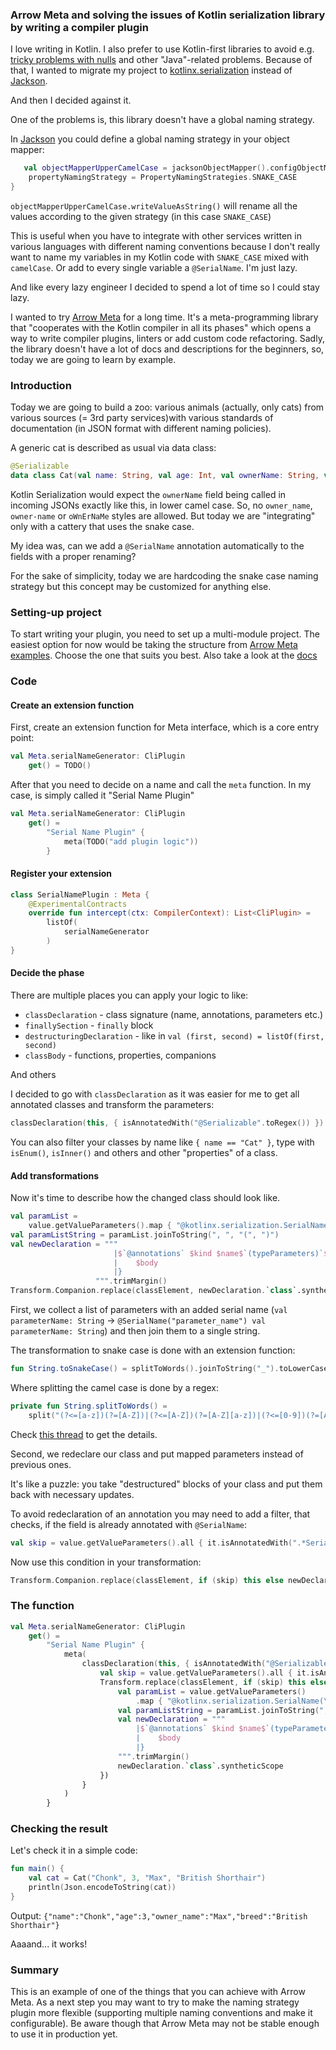 ### Arrow Meta and solving the issues of Kotlin serialization library by writing a compiler plugin

I love writing in Kotlin. I also prefer to use Kotlin-first libraries to avoid
e.g. [tricky problems with nulls](https://paranoidmonoid.github.io/articles/Chasing%20the%20bug/EitherVsNull) and
other "Java"-related problems. Because of that, I wanted to migrate my project
to [kotlinx.serialization](https://github.com/Kotlin/kotlinx.serialization) instead
of [Jackson](https://github.com/FasterXML/jackson-module-kotlin).

And then I decided against it.

One of the problems is, this library doesn't have a global naming strategy.

In [Jackson](https://github.com/FasterXML/jackson-module-kotlin) you could define a global naming strategy in your
object mapper:

```kotlin
   val objectMapperUpperCamelCase = jacksonObjectMapper().configObjectMapper().copy().apply {
    propertyNamingStrategy = PropertyNamingStrategies.SNAKE_CASE
}
```

`objectMapperUpperCamelCase.writeValueAsString()` will rename all the values according to the given strategy (in this
case `SNAKE_CASE`)

This is useful when you have to integrate with other services written in various languages with different naming
conventions because I don't really want to name my variables in my Kotlin code with `SNAKE_CASE` mixed
with `camelCase`. Or add to every single variable a `@SerialName`. I'm just lazy.

And like every lazy engineer I decided to spend a lot of time so I could stay lazy.

I wanted to try [Arrow Meta](https://meta.arrow-kt.io/) for a long time. It's a meta-programming library that 
"cooperates with the Kotlin compiler in all its phases" which opens a way to write compiler plugins, linters or add
custom code refactoring. Sadly, the library doesn't have a lot of docs and descriptions for the beginners, so, today we
are going to learn by example.

### Introduction

Today we are going to build a zoo: various animals (actually, only cats) from various sources (= 3rd party services)with
various standards of documentation (in JSON format with different naming policies).

A generic cat is described as usual via data class:

```kotlin
@Serializable
data class Cat(val name: String, val age: Int, val ownerName: String, val breed: String)
```

Kotlin Serialization would expect the `ownerName` field being called in incoming JSONs exactly like this, in lower camel
case. So, no `owner_name`, `owner-name` or `oWnErNaMe` styles are allowed. But today we are "integrating" only with a
cattery that uses the snake case.

My idea was, can we add a `@SerialName` annotation automatically to the fields with a proper renaming?

For the sake of simplicity, today we are hardcoding the snake case naming strategy but this concept may be customized
for anything else.

### Setting-up project

To start writing your plugin, you need to set up a multi-module project. The easiest option for now would be taking the
structure from [Arrow Meta examples](https://github.com/arrow-kt/arrow-meta-examples). Choose the one that suits you
best. Also take a look at the [docs](https://meta.arrow-kt.io/setup.html)

### Code

#### Create an extension function

First, create an extension function for Meta interface, which is a core entry point:

```kotlin
val Meta.serialNameGenerator: CliPlugin
    get() = TODO()
```

After that you need to decide on a name and call the `meta` function. In my case, is simply called it "Serial Name
Plugin"

```kotlin
val Meta.serialNameGenerator: CliPlugin
    get() =
        "Serial Name Plugin" {
            meta(TODO("add plugin logic"))
        }
```

#### Register your extension

```kotlin
class SerialNamePlugin : Meta {
    @ExperimentalContracts
    override fun intercept(ctx: CompilerContext): List<CliPlugin> =
        listOf(
            serialNameGenerator
        )
}
```

#### Decide the phase

There are multiple places you can apply your logic to like:

* `classDeclaration` - class signature (name, annotations, parameters etc.)
* `finallySection` - `finally` block
* `destructuringDeclaration` - like in `val (first, second) = listOf(first, second)`
* `classBody` - functions, properties, companions

And others

I decided to go with `classDeclaration` as it was easier for me to get all annotated classes and transform the
parameters:

```kotlin
classDeclaration(this, { isAnnotatedWith("@Serializable".toRegex()) }) { ... }
```

You can also filter your classes by name like `{ name == "Cat" }`, type with `isEnum()`, `isInner()` and others and
other "properties" of a class.

#### Add transformations

Now it's time to describe how the changed class should look like.

```kotlin
val paramList =
    value.getValueParameters().map { "@kotlinx.serialization.SerialName(\"${it.name?.toSnakeCase()}\") ${it.text}" }
val paramListString = paramList.joinToString(", ", "(", ")")
val newDeclaration = """
                       |$`@annotations` $kind $name$`(typeParameters)`$paramListString {
                       |    $body
                       |}
                   """.trimMargin()
Transform.Companion.replace(classElement, newDeclaration.`class`.syntheticScope)           
```

First, we collect a list of parameters with an added serial name (`val parameterName: String`
-> `@SerialName("parameter_name") val parameterName: String`) and then join them to a single string.

The transformation to snake case is done with an extension function:

```kotlin
fun String.toSnakeCase() = splitToWords().joinToString("_").toLowerCase()
```

Where splitting the camel case is done by a regex:

```kotlin
private fun String.splitToWords() =
    split("(?<=[a-z])(?=[A-Z])|(?<=[A-Z])(?=[A-Z][a-z])|(?<=[0-9])(?=[A-Z][a-z])|(?<=[a-zA-Z])(?=[0-9])".toRegex())
```

Check [this thread](https://stackoverflow.com/questions/7593969/regex-to-split-camelcase-or-titlecase-advanced#comment57838106_7599674)
to get the details.

Second, we redeclare our class and put mapped parameters instead of previous ones.

It's like a puzzle: you take "destructured" blocks of your class and put them back with necessary updates.

To avoid redeclaration of an annotation you may need to add a filter, that checks, if the field is already annotated
with `@SerialName`:

```kotlin
val skip = value.getValueParameters().all { it.isAnnotatedWith(".*SerialName.*".toRegex()) }
```

Now use this condition in your transformation:

```kotlin
Transform.Companion.replace(classElement, if (skip) this else newDeclaration.`class`.syntheticScope)
```

### The function

```kotlin
val Meta.serialNameGenerator: CliPlugin
    get() =
        "Serial Name Plugin" {
            meta(
                classDeclaration(this, { isAnnotatedWith("@Serializable".toRegex()) }) { classElement ->
                    val skip = value.getValueParameters().all { it.isAnnotatedWith(".*SerialName.*".toRegex()) }
                    Transform.replace(classElement, if (skip) this else {
                        val paramList = value.getValueParameters()
                            .map { "@kotlinx.serialization.SerialName(\"${it.name?.toSnakeCase()}\") ${it.text}" }
                        val paramListString = paramList.joinToString(", ", "(", ")")
                        val newDeclaration = """
                            |$`@annotations` $kind $name$`(typeParameters)`$paramListString {
                            |    $body
                            |}
                        """.trimMargin()
                        newDeclaration.`class`.syntheticScope
                    })
                }
            )
        }
```

### Checking the result

Let's check it in a simple code:

```kotlin
fun main() {
    val cat = Cat("Chonk", 3, "Max", "British Shorthair")
    println(Json.encodeToString(cat))
}
```

Output:
`{"name":"Chonk","age":3,"owner_name":"Max","breed":"British Shorthair"}`

Aaaand... it works!

### Summary

This is an example of one of the things that you can achieve with Arrow Meta. As a next step you may want to try to make
the naming strategy plugin more flexible (supporting multiple naming conventions and make it configurable). Be aware
though that Arrow Meta may not be stable enough to use it in production yet.

